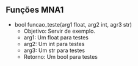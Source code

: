 ## Funções MNA1
* bool funcao_teste(arg1 float, arg2 int, agr3 str)
    * Objetivo: Servir de exemplo.
    * arg1: Um float para testes
    * arg2: Um int para testes
    * arg3: Um str para testes
    * Retorno: Um bool para testes